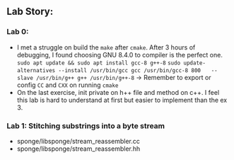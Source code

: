 ## Lab Story:
### Lab 0:
- I met a struggle on build the `make` after `cmake`. After 3 hours of debugging, I found choosing GNU 8.4.0 to compiler is the perfect one.
`sudo apt update && sudo apt install gcc-8 g++-8`
`sudo update-alternatives --install /usr/bin/gcc gcc /usr/bin/gcc-8 800`
&nbsp;&nbsp;&nbsp;&nbsp;&nbsp;`--slave /usr/bin/g++ g++ /usr/bin/g++-8`
-> Remember to export or config `CC` and `CXX` on running `cmake`
- On the last exercise, init private on h++ file and method on c++. I feel this lab is hard to understand at first but easier to implement than the ex 3.
### Lab 1: Stitching substrings into a byte stream
- sponge/libsponge/stream_reassembler.cc
- sponge/libsponge/stream_reassembler.hh